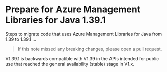 # Prepare for Azure Management Libraries for Java 1.39.1 #

Steps to migrate code that uses Azure Management Libraries for Java from 1.39 to 1.39.1 ...

> If this note missed any breaking changes, please open a pull request.

V1.39.1 is backwards compatible with V1.39 in the APIs intended for public use that reached the general availability (stable) stage in V1.x.
